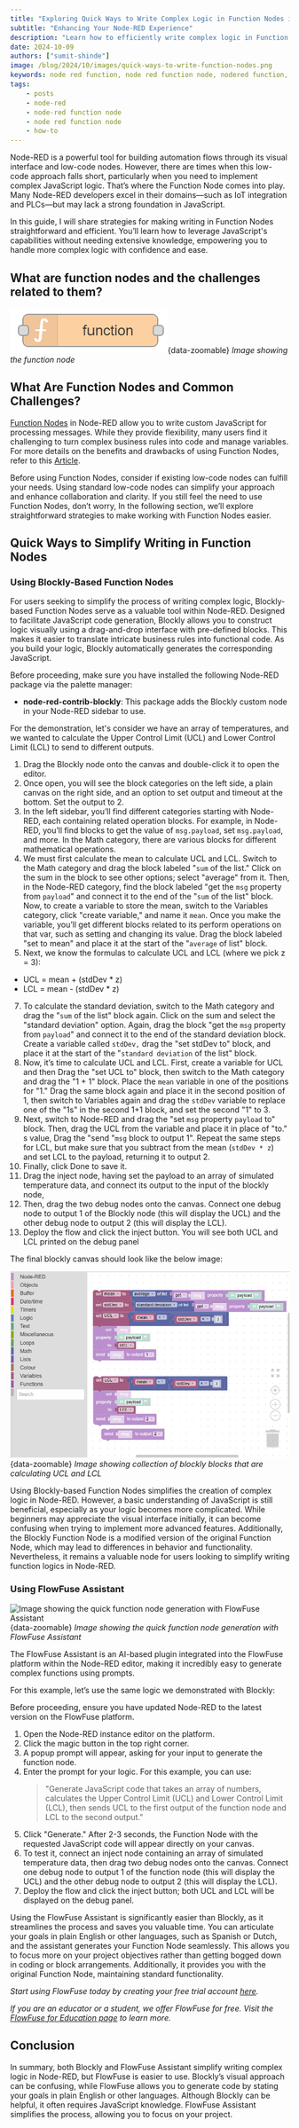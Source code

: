 ```yaml
---
title: "Exploring Quick Ways to Write Complex Logic in Function Nodes in Node-RED" 
subtitle: "Enhancing Your Node-RED Experience"
description: "Learn how to efficiently write complex logic in Function Nodes within Node-RED, simplifying your development process and improving your workflows."
date: 2024-10-09
authors: ["sumit-shinde"]
image: /blog/2024/10/images/quick-ways-to-write-function-nodes.png
keywords: node red function, node red function node, nodered function, node-red function, function node red, node red functions, node-red function multiple outputs, node red msg.payload function
tags:
    - posts
    - node-red
    - node-red function node
    - node red function node
    - how-to
---
```


Node-RED is a powerful tool for building automation flows through its visual interface and low-code nodes. However, there are times when this low-code approach falls short, particularly when you need to implement complex JavaScript logic. That’s where the Function Node comes into play. Many Node-RED developers excel in their domains—such as IoT integration and PLCs—but may lack a strong foundation in JavaScript.
<!--more-->
In this guide, I will share strategies for making writing in Function Nodes straightforward and efficient. You’ll learn how to leverage JavaScript's capabilities without needing extensive knowledge, empowering you to handle more complex logic with confidence and ease.

## What are function nodes and the challenges related to them?

![Image showing the function node](./images/node_function.png){data-zoomable}
_Image showing the function node_

## What Are Function Nodes and Common Challenges?

[Function Nodes](/node-red/core-nodes/function/) in Node-RED allow you to write custom JavaScript for processing messages. While they provide flexibility, many users find it challenging to turn complex business rules into code and manage variables. For more details on the benefits and drawbacks of using Function Nodes, refer to this [Article](/blog/2023/03/why-should-you-use-node-red-function-nodes/).

Before using Function Nodes, consider if existing low-code nodes can fulfill your needs. Using standard low-code nodes can simplify your approach and enhance collaboration and clarity. If you still feel the need to use Function Nodes, don’t worry, In the following section, we’ll explore straightforward strategies to make working with Function Nodes easier.

## Quick Ways to Simplify Writing in Function Nodes

### Using Blockly-Based Function Nodes

For users seeking to simplify the process of writing complex logic, Blockly-based Function Nodes serve as a valuable tool within Node-RED. Designed to facilitate JavaScript code generation, Blockly allows you to construct logic visually using a drag-and-drop interface with pre-defined blocks. This makes it easier to translate intricate business rules into functional code. As you build your logic, Blockly automatically generates the corresponding JavaScript.

Before proceeding, make sure you have installed the following Node-RED package via the palette manager:

- **node-red-contrib-blockly**: This package adds the Blockly custom node in your Node-RED sidebar to use.

For the demonstration, let's consider we have an array of temperatures, and we wanted to calculate the Upper Control Limit (UCL) and Lower Control Limit (LCL) to send to different outputs.

1. Drag the Blockly node onto the canvas and double-click it to open the editor.
2. Once open, you will see the block categories on the left side, a plain canvas on the right side, and an option to set output and timeout at the bottom. Set the output to 2.
3. In the left sidebar, you’ll find different categories starting with Node-RED, each containing related operation blocks. For example, in Node-RED, you’ll find blocks to get the value of `msg.payload`, set `msg.payload`, and more. In the Math category, there are various blocks for different mathematical operations.
4. We must first calculate the mean to calculate UCL and LCL. Switch to the Math category and drag the block labeled "`sum` of the list." Click on the sum in the block to see other options; select "average" from it. Then, in the Node-RED category, find the block labeled "get the `msg` property from `payload`" and connect it to the end of the "`sum` of the list" block. Now, to create a variable to store the mean, switch to the Variables category, click "create variable," and name it `mean`. Once you make the variable, you’ll get different blocks related to its perform operations on that var, such as setting and changing its value. Drag the block labeled "set to mean" and place it at the start of the "`average` of list" block.
6. Next, we know the formulas to calculate UCL and LCL (where we pick z = 3):

- UCL = mean + (stdDev * z)
- LCL = mean - (stdDev * z)
   
7. To calculate the standard deviation, switch to the Math category and drag the "`sum` of the list" block again. Click on the sum and select the "standard deviation" option. Again, drag the block "get the `msg` property from `payload`" and connect it to the end of the standard deviation block. Create a variable called `stdDev,` drag the "set stdDev to" block, and place it at the start of the "`standard deviation` of the list" block.
8. Now, it’s time to calculate UCL and LCL. First, create a variable for UCL and then Drag the "set UCL to" block, then switch to the Math category and drag the "1 + 1" block. Place the `mean` variable in one of the positions for "1." Drag the same block again and place it in the second position of 1, then switch to Variables again and drag the `stdDev` variable to replace one of the "1s" in the second 1+1 block, and set the second "1" to 3.
9. Next, switch to Node-RED and drag the "set `msg` property `payload` to" block. Then, drag the UCL from the variable and place it in place of "to." s value, Drag the "send "`msg` block to output 1". Repeat the same steps for LCL, but make sure that you subtract from the mean (`stdDev * z`) and set LCL to the payload, returning it to output 2.
10. Finally, click Done to save it.
11. Drag the inject node, having set the payload to an array of simulated temperature data, and connect its output to the input of the blockly node,
12. Then, drag the two debug nodes onto the canvas. Connect one debug node to output 1 of the Blockly node (this will display the UCL) and the other debug node to output 2 (this will display the LCL).
13. Deploy the flow and click the inject button. You will see both UCL and LCL printed on the debug panel

The final blockly canvas should look like the below image:

![Image showing collection of blockly blocks that are calculating UCL and LCL](./images/blockly.png){data-zoomable}
_Image showing collection of blockly blocks that are calculating UCL and LCL_

Using Blockly-based Function Nodes simplifies the creation of complex logic in Node-RED. However, a basic understanding of JavaScript is still beneficial, especially as your logic becomes more complicated. While beginners may appreciate the visual interface initially, it can become confusing when trying to implement more advanced features. Additionally, the Blockly Function Node is a modified version of the original Function Node, which may lead to differences in behavior and functionality. Nevertheless, it remains a valuable node for users looking to simplify writing function logics in Node-RED.

### Using FlowFuse Assistant

![Image showing the quick function node generation with FlowFuse Assistant](./images/flowfuse-assistant.gif){data-zoomable}
_Image showing the quick function node generation with FlowFuse Assistant_

The FlowFuse Assistant is an AI-based plugin integrated into the FlowFuse platform within the Node-RED editor, making it incredibly easy to generate complex functions using prompts.

For this example, let’s use the same logic we demonstrated with Blockly:

Before proceeding, ensure you have updated Node-RED to the latest version on the FlowFuse platform.

1. Open the Node-RED instance editor on the platform.
2. Click the magic button in the top right corner.
3. A popup prompt will appear, asking for your input to generate the function node.
4. Enter the prompt for your logic. For this example, you can use:  
   > "Generate JavaScript code that takes an array of numbers, calculates the Upper Control Limit (UCL) and Lower Control Limit (LCL), then sends UCL to the first output of the function node and LCL to the second output."
5. Click "Generate." After 2-3 seconds, the Function Node with the requested JavaScript code will appear directly on your canvas.
6. To test it, connect an inject node containing an array of simulated temperature data, then drag two debug nodes onto the canvas. Connect one debug node to output 1 of the function node (this will display the UCL) and the other debug node to output 2 (this will display the LCL).
7. Deploy the flow and click the inject button; both UCL and LCL will be displayed on the debug panel.

Using the FlowFuse Assistant is significantly easier than Blockly, as it streamlines the process and saves you valuable time. You can articulate your goals in plain English or other languages, such as Spanish or Dutch, and the assistant generates your Function Node seamlessly. This allows you to focus more on your project objectives rather than getting bogged down in coding or block arrangements. Additionally, it provides you with the original Function Node, maintaining standard functionality.

*Start using FlowFuse today by creating your free trial account [here](https://app.flowfuse.com/account/create).*

*If you are an educator or a student, we offer FlowFuse for free. Visit the [FlowFuse for Education page](/education/) to learn more.*

## Conclusion 

In summary, both Blockly and FlowFuse Assistant simplify writing complex logic in Node-RED, but FlowFuse is easier to use. Blockly’s visual approach can be confusing, while FlowFuse allows you to generate code by stating your goals in plain English or other languages. Although Blockly can be helpful, it often requires JavaScript knowledge. FlowFuse Assistant simplifies the process, allowing you to focus on your project.
